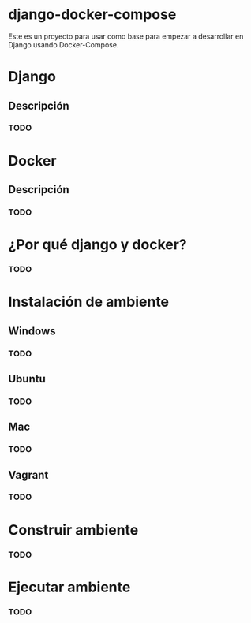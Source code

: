 # django-docker-compose
Este es un proyecto para usar como base para empezar a desarrollar en Django usando Docker-Compose.

# Django
## Descripción
### TODO

# Docker
## Descripción
### TODO

# ¿Por qué django y docker?
### TODO

# Instalación de ambiente
## Windows
### TODO
## Ubuntu
### TODO
## Mac
### TODO
## Vagrant
### TODO

# Construir ambiente
### TODO

# Ejecutar ambiente
### TODO

